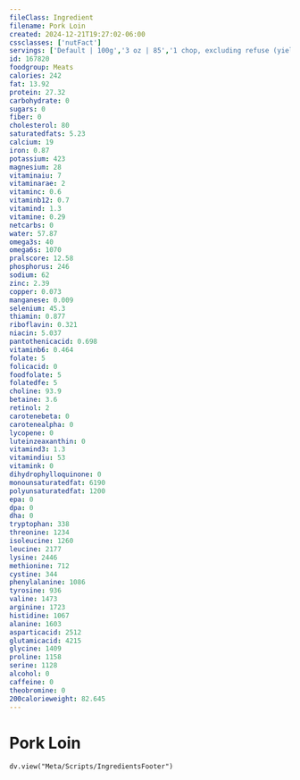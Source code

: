 ```yaml
---
fileClass: Ingredient
filename: Pork Loin
created: 2024-12-21T19:27:02-06:00
cssclasses: ['nutFact']
servings: ['Default | 100g','3 oz | 85','1 chop, excluding refuse (yield from 1 raw chop, with refuse, weighing 151 g) | 87']
id: 167820
foodgroup: Meats
calories: 242
fat: 13.92
protein: 27.32
carbohydrate: 0
sugars: 0
fiber: 0
cholesterol: 80
saturatedfats: 5.23
calcium: 19
iron: 0.87
potassium: 423
magnesium: 28
vitaminaiu: 7
vitaminarae: 2
vitaminc: 0.6
vitaminb12: 0.7
vitamind: 1.3
vitamine: 0.29
netcarbs: 0
water: 57.87
omega3s: 40
omega6s: 1070
pralscore: 12.58
phosphorus: 246
sodium: 62
zinc: 2.39
copper: 0.073
manganese: 0.009
selenium: 45.3
thiamin: 0.877
riboflavin: 0.321
niacin: 5.037
pantothenicacid: 0.698
vitaminb6: 0.464
folate: 5
folicacid: 0
foodfolate: 5
folatedfe: 5
choline: 93.9
betaine: 3.6
retinol: 2
carotenebeta: 0
carotenealpha: 0
lycopene: 0
luteinzeaxanthin: 0
vitamind3: 1.3
vitamindiu: 53
vitamink: 0
dihydrophylloquinone: 0
monounsaturatedfat: 6190
polyunsaturatedfat: 1200
epa: 0
dpa: 0
dha: 0
tryptophan: 338
threonine: 1234
isoleucine: 1260
leucine: 2177
lysine: 2446
methionine: 712
cystine: 344
phenylalanine: 1086
tyrosine: 936
valine: 1473
arginine: 1723
histidine: 1067
alanine: 1603
asparticacid: 2512
glutamicacid: 4215
glycine: 1409
proline: 1158
serine: 1128
alcohol: 0
caffeine: 0
theobromine: 0
200calorieweight: 82.645
---
```


# Pork Loin

```dataviewjs
dv.view("Meta/Scripts/IngredientsFooter")
```